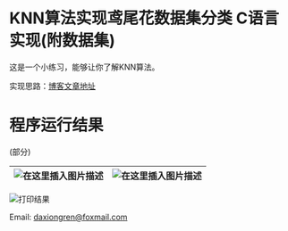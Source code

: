 # KNN算法实现鸢尾花数据集分类 C语言实现(附数据集)

这是一个小练习，能够让你了解KNN算法。

实现思路：[博客文章地址](https://blog.csdn.net/DaXiongRen/article/details/121594192)



# 程序运行结果

(部分)

| ![在这里插入图片描述](https://img-blog.csdnimg.cn/42b39a3fdbfc45dd829b2fb687ad83c0.png) | ![在这里插入图片描述](https://img-blog.csdnimg.cn/a7d0f50eeb5548acaa5d93b4a4b2a6f2.png) |
| :----------------------------------------------------------: | :----------------------------------------------------------: |



![打印结果](https://img-blog.csdnimg.cn/d06062b88d3843fda73b3532191813b8.png?x-oss-process=image/watermark,type_d3F5LXplbmhlaQ,shadow_50,text_Q1NETiBA5aSn54aK5Lq6,size_20,color_FFFFFF,t_70,g_se,x_16)



Email: daxiongren@foxmail.com


